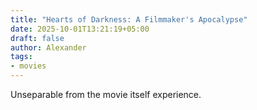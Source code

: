 ```yaml
---
title: "Hearts of Darkness: A Filmmaker's Apocalypse"
date: 2025-10-01T13:21:19+05:00
draft: false
author: Alexander
tags:
- movies
---
```


Unseparable from the movie itself experience.
